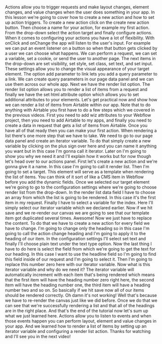 Actions allow you to trigger requests and make layout changes, element changes, and value changes when the user does something in your app. In this lesson we're going to cover how to create a new action and how to set up action triggers. To create a new action click on the create new action button. Then choose a name for your action, for example my first action. From the drop-down select the action target and finally configure actions. When it comes to configuring your actions you have a lot of flexibility. With onClick and onChange the app will listen to the user's input. For example we can put an event listener on a button so when that button gets clicked by a user we can choose what happens. We can perform a request, we can set a variable, set a cookie, or send the user to another page. The next items in the drop-down are set visibility, set style, set class, set text, and set input. These settings allow you to change the visual appearance of your target element. The option add parameter to link lets you add a query parameter to a link. We can create query parameters in our page data panel and we can use them across our whole app. Next we have the render list option. The render list option allows you to render a list of items from a request and finally we have the set html attribute option which allows you to set additional attributes to your elements. Let's get practical now and show how we can render a list of items from Airtable within our app. Note that to do anything with Airtable you first have to do a few steps which we covered in the previous videos. First you need to add wiz attributes to your Webflow project, then you need to add Airtable to my apps, and finally you need to create a data in request that gets a list of items from Airtable. Once you have all of that ready then you can make your first action. When rendering a list there's one more step that we have to take. We need to go to our page data panel and create an iterator variable. To do that simply create a new variable by clicking on the plus sign over here and you can name it anything you want but in this case I'm gonna call it iterator. Later on I'm going to show you why we need it and I'll explain how it works but for now though let's head over to our actions panel. First let's create a new action and we're gonna give it a name. In this case I'm going to call it render list. Then I'm going to set a target. This element will serve as a template when rendering the list of items. You can think of it sort of like a CMS item in Webflow before you add the dynamic fields. Once we selected our target element we're going to go to the configuration settings where we're going to choose render list from the drop-down. In the render list data field I have to choose an array from which the list is going to be rendered. In this case it's the first item in my request. Finally I have to select a variable for the index. Here I'll simply select our iterator variable which we declared earlier. Now if we hit save and we re-render our canvas we are going to see that our template item got duplicated several times. Awesome! Now we just have to replace the content. To do that we have to create a new action for every field we have to change. I'm going to change only the heading so in this case I'm going to call the action change heading and I'm going to apply it to the heading of our item. In the configuration settings I'll select set text and finally I'll choose plain text under the text type option. Now the last thing I have to do here is select the field from which we're going to get the text for our heading. In this case I want to use the headline field so I'm going to find this field inside of our request and I'm going to select it. Then I'm going to replace this number zero here with our iterator variable. Now what is this iterator variable and why do we need it? The iterator variable will automatically increment with each item that's being rendered which means that the first item will have the heading number zero right here, the second item will have the heading number one, the third item will have a heading number two and so on. So basically if we hit save now all of our items should be rendered correctly. Oh damn it's not working! Well that's because we have to re-render the canvas just like we did before. Once we do that we can see that we're successfully rendering a list and that all of the headings are in the right place. And that's the end of the tutorial now let's sum up what we just learned here. Actions allow you to listen to events and when those events happen you can perform layout, element and value changes in your app. And we learned how to render a list of items by setting up an iterator variable and configuring a render list action. Thanks for watching and I'll see you in the next video!